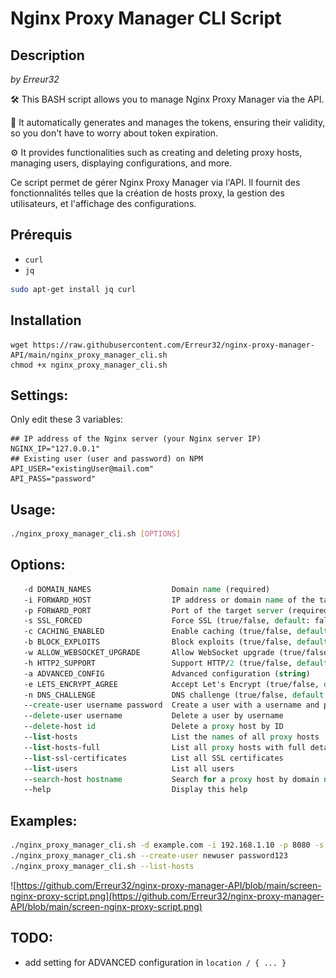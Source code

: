 # Nginx Proxy Manager CLI Script

## Description

_by Erreur32_

🛠️ This BASH script allows you to manage Nginx Proxy Manager via the API.

🔑 It automatically generates and manages the tokens, ensuring their validity, so you don't have to worry about token expiration.

⚙️ It provides functionalities such as creating and deleting proxy hosts, managing users, displaying configurations, and more.

Ce script permet de gérer Nginx Proxy Manager via l'API. Il fournit des fonctionnalités telles que la création de hosts proxy, la gestion des utilisateurs, et l'affichage des configurations.

## Prérequis

- `curl`
- `jq`

```bash
sudo apt-get install jq curl
```

## Installation 
```
wget https://raw.githubusercontent.com/Erreur32/nginx-proxy-manager-API/main/nginx_proxy_manager_cli.sh
chmod +x nginx_proxy_manager_cli.sh
```

## Settings:
Only edit these 3 variables:

```
## IP address of the Nginx server (your Nginx server IP)
NGINX_IP="127.0.0.1"
## Existing user (user and password) on NPM
API_USER="existingUser@mail.com"
API_PASS="password"
```

## Usage:
```bash
./nginx_proxy_manager_cli.sh [OPTIONS]
```

## Options:
```tcl
   -d DOMAIN_NAMES                  Domain name (required)
   -i FORWARD_HOST                  IP address or domain name of the target server (required)
   -p FORWARD_PORT                  Port of the target server (required)
   -s SSL_FORCED                    Force SSL (true/false, default: false)
   -c CACHING_ENABLED               Enable caching (true/false, default: false)
   -b BLOCK_EXPLOITS                Block exploits (true/false, default: true)
   -w ALLOW_WEBSOCKET_UPGRADE       Allow WebSocket upgrade (true/false, default: false)
   -h HTTP2_SUPPORT                 Support HTTP/2 (true/false, default: true)
   -a ADVANCED_CONFIG               Advanced configuration (string)
   -e LETS_ENCRYPT_AGREE            Accept Let's Encrypt (true/false, default: false)
   -n DNS_CHALLENGE                 DNS challenge (true/false, default: false)
   --create-user username password  Create a user with a username and password
   --delete-user username           Delete a user by username
   --delete-host id                 Delete a proxy host by ID
   --list-hosts                     List the names of all proxy hosts
   --list-hosts-full                List all proxy hosts with full details
   --list-ssl-certificates          List all SSL certificates
   --list-users                     List all users
   --search-host hostname           Search for a proxy host by domain name
   --help                           Display this help
```

## Examples:
```bash
./nginx_proxy_manager_cli.sh -d example.com -i 192.168.1.10 -p 8080 -s true
./nginx_proxy_manager_cli.sh --create-user newuser password123
./nginx_proxy_manager_cli.sh --list-hosts
```

![https://github.com/Erreur32/nginx-proxy-manager-API/blob/main/screen-nginx-proxy-script.png](https://github.com/Erreur32/nginx-proxy-manager-API/blob/main/screen-nginx-proxy-script.png)

## TODO:
- add setting for ADVANCED configuration in `location / { ... }`
 
